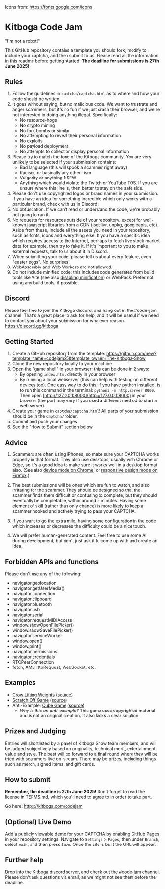 Icons from: https://fonts.google.com/icons

# Kitboga Code Jam

"I'm not a robot!"

This GitHub repository contains a template you should fork, modify to include your captcha, and then submit to us. Please read all the information in this readme before getting started!
**The deadline for submissions is 27th June 2025!**

## Rules

1. Follow the guidelines in `captcha/captcha.html` as to where and how your code should be written.
2. It goes without saying, but no malicious code. We want to frustrate and anger scammers, but it's no fun if we just crash their browser, and we're not interested in doing anything illegal. Specifically:
   - No resource-hogs
   - No crypto mining
   - No fork bombs or similar
   - No attempting to reveal their personal information
   - No exploits
   - No payload deployment
   - No attempts to collect or display personal information
3. Please try to match the tone of the Kitboga community. You are very unlikely to be selected if your submission contains:
   - Bad language (this will spook a scammer right away)
   - Racism, or basically any other -ism
   - Vulgarity or anything NSFW
   - Anything which would violate the Twitch or YouTube TOS. If you are unsure where this line is, then better to stay on the safe side.
4. Please don't use copyrighted logos or brand names in your submission. If you have an idea for something incredible which only works with a particular brand, check with us in Discord.
5. No obfuscation. If we can't read or understand the code, we're probably not going to run it.
6. No requests for resources outside of your repository, except for well-known javascript libraries from a CDN (jsdelivr, unpkg, googleapis, etc). Aside from these, include all the assets you need in your repository, such as fonts, icons and everything else. If you have a specific idea which requires access to the Internet, perhaps to fetch live stock market data for example, then try to fake it. If it's important to you to make external requests, talk to us about it in Discord.
7. When submitting your code, please tell us about every feature, even "easter eggs". No surprises!
8. WebAssembly and Web Workers are not allowed.
9. Do not include minified code; this includes code generated from build tools like Vite (see also [disabling minification](https://vite.dev/config/build-options#build-minify)) or WebPack. Prefer not using any build tools, if possible.

## Discord

Please feel free to join the Kitboga discord, and hang out in the #code-jam channel. That's a great place to ask for help, and it will be useful if we need to contact you about your submission for whatever reason.
https://discord.gg/kitboga

## Getting Started

1. Create a GitHub repository from the template: https://github.com/new?template_name=codejam25&template_owner=The-Kitboga-Show
2. Clone the new repository locally to your machine
3. Open the "game shell" in your browser; this can be done in 2 ways:
   - By opening `index.html` directly in your browser
   - By running a local webserver (this can help with testing on different devices too). One easy way to do this, if you have python installed, is to run this command in the terminal: `python3 -m http.server 8000`. Then open [http://127.0.0.1:8000](http://127.0.0.1:8000) in your browser (the port may vary if you used a different method to start a web server).
4. Create your game in `captcha/captcha.html`! All parts of your submission should be in the `captcha/` folder.
5. Commit and push your changes
6. See the "How to Submit" section below

## Advice

1. Scammers are often using iPhones, so make sure your CAPTCHA works properly in that format. They also use desktops, usually with Chrome or Edge, so it's a good idea to make sure it works well in a desktop format also. (See also [device mode on Chrome](https://developer.chrome.com/docs/devtools/device-mode/), or [responsive design mode on Firefox](https://firefox-source-docs.mozilla.org/devtools-user/responsive_design_mode/).)

2. The best submissions will be ones which are fun to watch, and also irritating for the scammer. They should be designed so that the scammer finds them difficult or confusing to complete, but they should eventually be completable, within around 5 minutes. Having some element of skill (rather than only chance) is more likely to keep a scammer hooked and actively trying to pass your CAPTCHA.

3. If you want to go the extra mile, having some configuration in the code which increases or decreases the difficulty could be a nice touch.

4. We will prefer human-generated content. Feel free to use some AI during development, but don't just ask it to come up with and create an idea.

## Forbidden APIs and functions

Please don't use any of the following:

- navigator.geolocation
- navigator.getUserMedia()
- navigator.connection
- navigator.clipboard
- navigator.bluetooth
- navigator.usb
- navigator.serial
- navigator.requestMIDIAccess
- window.showOpenFilePicker()
- window.showSaveFilePicker()
- navigator.serviceWorker
- window.open()
- window.print()
- navigator.permissions
- navigator.credentials
- RTCPeerConnection
- fetch, XMLHttpRequest, WebSocket, etc.

## Examples

- [Crow Lifting Weights](https://courageousmayonnaise.github.io/codejam25-crow-lifting-weights/) ([source](https://github.com/CourageousMayonnaise/codejam25-crow-lifting-weights))
- [Scratch Off Game](https://courageousmayonnaise.github.io/codejam25-scratch-off/) ([source](https://github.com/CourageousMayonnaise/codejam25-scratch-off))
- Anti-Example: [Cube Game](https://courageousmayonnaise.github.io/codejam25-cube-game/) ([source](https://github.com/CourageousMayonnaise/codejam25-cube-game))
  - _Why is this an anti-example?_ This game uses copyrighted material and is not an original creation. It also lacks a clear solution.

## Prizes and Judging

Entries will shortlisted by a panel of Kitboga Show team members, and will be judged subjectively based on originality, technical merit, entertainment value and style. The best will go forward to a final round where they will be tried with scammers live on-stream. There may be prizes, including things such as merch, signed items, and gift cards.

## How to submit

**Remember, the deadline is 27th June 2025!**
Don't forget to read the license in TERMS.md, which you'll need to agree to in order to take part.

Go here: https://kitboga.com/codejam

## (Optional) Live Demo

Add a publicly viewable demo for your CAPTCHA by enabling GitHub Pages in your repository settings. Navigate to `Settings` > `Pages`, then under `Branch`, select `main`, and then press `Save`. Once the site is built the URL will appear.

## Further help

Drop into the Kitboga discord server, and check out the #code-jam channel. Please don't ask questions via email, as we might not see them before the deadline.
